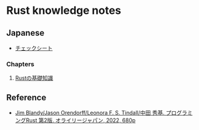 # Rust knowledge notes

## Japanese

- [チェックシート](/note/rust/checksheet.ja.md)

### Chapters

1. [Rustの基礎知識](/note/rust/chapters/01_basic_knowledge_of_rust.ja.md)

## Reference

- [Jim Blandy/Jason Orendorff/Leonora F. S. Tindall/中田 秀基. プログラミングRust 第2版. オライリージャパン, 2022, 680p](https://www.amazon.co.jp/%E3%83%97%E3%83%AD%E3%82%B0%E3%83%A9%E3%83%9F%E3%83%B3%E3%82%B0Rust-%E7%AC%AC2%E7%89%88-Jim-Blandy/dp/4873119782)
